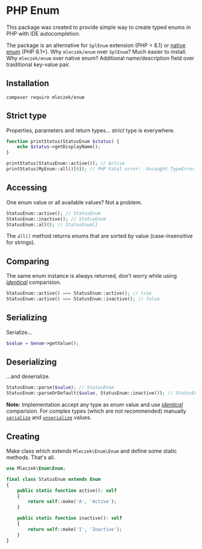 # PHP Enum

This package was created to provide simple way to create typed enums in PHP with IDE autocompletion. 

The package is an alternative for `SplEnum` extension (PHP < 8.1) or [native enum](https://wiki.php.net/rfc/enumerations) (PHP 8.1+). Why `mleczek/enum` over `SplEnum`? Much easier to install. Why `mleczek/enum` over native enum? Additional name/description field over traiditional key-value pair. 

## Installation

```
composer require mleczek/enum
```

## Strict type

Properties, parameters and return types... strict type is everywhere.

```php
function printStatus(StatusEnum $status) {
    echo $status->getDisplayName();
}

printStatus(StatusEnum::active()); // Active
printStatus(MyEnum::all()[0]); // PHP Fatal error:  Uncaught TypeError: Argument 1 passed to printStatus() must be an instance of StatusEnum, instance of MyEnum given
```

## Accessing

One enum value or all available values? Not a problem.

```php
StatusEnum::active(); // StatusEnum
StatusEnum::inactive(); // StatusEnum
StatusEnum::all(); // StatusEnum[]
```

The `all()` method returns enums that are sorted by value (case-insensitive for strings).

## Comparing

The same enum instance is always returned, don't worry while using [*identical*](https://www.php.net/manual/en/language.operators.comparison.php) comparision.

```php
StatusEnum::active() === StatusEnum::active(); // true
StatusEnum::active() === StatusEnum::inactive(); // false
```

## Serializing

Serialize...

```php
$value = $enum->getValue();
```

## Deserializing

...and deserialize.

```php
StatusEnum::parse($value); // StatusEnum
StatusEnum::parseOrDefault($value, StatusEnum::inactive()); // StatusEnum
```

**Note:** Implementation accept any type as enum value and use [*identical*](https://www.php.net/manual/en/language.operators.comparison.php) comparision. For complex types (which are not recommended) manually [`serialize`](https://www.php.net/manual/en/function.serialize.php) and [`unserialize`](https://www.php.net/manual/en/function.unserialize.php) values.

## Creating

Make class which extends `Mleczek\Enum\Enum` and define some static methods. That's all.

```php
use Mleczek\Enum\Enum;

final class StatusEnum extends Enum
{
    public static function active(): self
    {
        return self::make('A', 'Active');
    }

    public static function inactive(): self
    {
        return self::make('I', 'Inactive');
    }
}
```
